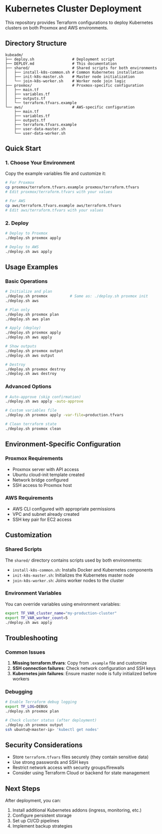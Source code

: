 # Kubernetes Cluster Deployment

This repository provides Terraform configurations to deploy Kubernetes clusters on both Proxmox and AWS environments.

## Directory Structure

```
kubeadm/
├── deploy.sh                 # Deployment script
├── DEPLOY.md                 # This documentation
├── shared/                   # Shared scripts for both environments
│   ├── install-k8s-common.sh # Common Kubernetes installation
│   ├── init-k8s-master.sh    # Master node initialization
│   └── join-k8s-worker.sh    # Worker node join logic
├── proxmox/                  # Proxmox-specific configuration
│   ├── main.tf
│   ├── variables.tf
│   ├── outputs.tf
│   └── terraform.tfvars.example
└── aws/                      # AWS-specific configuration
    ├── main.tf
    ├── variables.tf
    ├── outputs.tf
    ├── terraform.tfvars.example
    ├── user-data-master.sh
    └── user-data-worker.sh
```

## Quick Start

### 1. Choose Your Environment

Copy the example variables file and customize it:

```bash
# For Proxmox
cp proxmox/terraform.tfvars.example proxmox/terraform.tfvars
# Edit proxmox/terraform.tfvars with your values

# For AWS
cp aws/terraform.tfvars.example aws/terraform.tfvars
# Edit aws/terraform.tfvars with your values
```

### 2. Deploy

```bash
# Deploy to Proxmox
./deploy.sh proxmox apply

# Deploy to AWS
./deploy.sh aws apply
```

## Usage Examples

### Basic Operations

```bash
# Initialize and plan
./deploy.sh proxmox          # Same as: ./deploy.sh proxmox init
./deploy.sh aws

# Plan only
./deploy.sh proxmox plan
./deploy.sh aws plan

# Apply (deploy)
./deploy.sh proxmox apply
./deploy.sh aws apply

# Show outputs
./deploy.sh proxmox output
./deploy.sh aws output

# Destroy
./deploy.sh proxmox destroy
./deploy.sh aws destroy
```

### Advanced Options

```bash
# Auto-approve (skip confirmation)
./deploy.sh aws apply -auto-approve

# Custom variables file
./deploy.sh proxmox apply -var-file=production.tfvars

# Clean terraform state
./deploy.sh proxmox clean
```

## Environment-Specific Configuration

### Proxmox Requirements

- Proxmox server with API access
- Ubuntu cloud-init template created
- Network bridge configured
- SSH access to Proxmox host

### AWS Requirements

- AWS CLI configured with appropriate permissions
- VPC and subnet already created
- SSH key pair for EC2 access

## Customization

### Shared Scripts

The `shared/` directory contains scripts used by both environments:

- `install-k8s-common.sh`: Installs Docker and Kubernetes components
- `init-k8s-master.sh`: Initializes the Kubernetes master node
- `join-k8s-worker.sh`: Joins worker nodes to the cluster

### Environment Variables

You can override variables using environment variables:

```bash
export TF_VAR_cluster_name="my-production-cluster"
export TF_VAR_worker_count=5
./deploy.sh aws apply
```

## Troubleshooting

### Common Issues

1. **Missing terraform.tfvars**: Copy from `.example` file and customize
2. **SSH connection failures**: Check network configuration and SSH keys
3. **Kubernetes join failures**: Ensure master node is fully initialized before workers

### Debugging

```bash
# Enable Terraform debug logging
export TF_LOG=DEBUG
./deploy.sh proxmox plan

# Check cluster status (after deployment)
./deploy.sh proxmox output
ssh ubuntu@<master-ip> 'kubectl get nodes'
```

## Security Considerations

- Store `terraform.tfvars` files securely (they contain sensitive data)
- Use strong passwords and SSH keys
- Restrict network access with security groups/firewalls
- Consider using Terraform Cloud or backend for state management

## Next Steps

After deployment, you can:

1. Install additional Kubernetes addons (ingress, monitoring, etc.)
2. Configure persistent storage
3. Set up CI/CD pipelines
4. Implement backup strategies